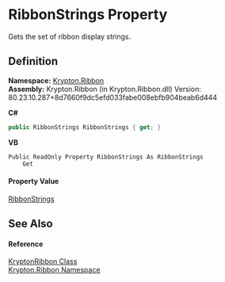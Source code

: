 # RibbonStrings Property


Gets the set of ribbon display strings.



## Definition
**Namespace:** <a href="1e9bc734-cff9-e9b8-f013-94cdac669794.md">Krypton.Ribbon</a>  
**Assembly:** Krypton.Ribbon (in Krypton.Ribbon.dll) Version: 80.23.10.287+8d7660f9dc5efd033fabe008ebfb904beab6d444

**C#**
``` C#
public RibbonStrings RibbonStrings { get; }
```
**VB**
``` VB
Public ReadOnly Property RibbonStrings As RibbonStrings
	Get
```



#### Property Value
<a href="aa619ff8-e45c-a952-2ba6-15aed8f63654.md">RibbonStrings</a>

## See Also


#### Reference
<a href="208400ac-72b3-453b-6730-d74762316d42.md">KryptonRibbon Class</a>  
<a href="1e9bc734-cff9-e9b8-f013-94cdac669794.md">Krypton.Ribbon Namespace</a>  
